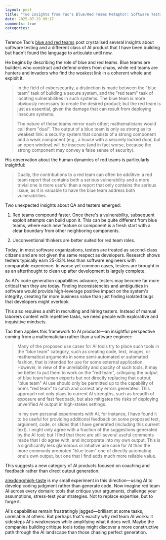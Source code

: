 ```yaml
---
layout: post
title: "Two Insights from Tao's Blue/Red Teams Metaphor: Software Testing's Future and AI as a Coach"
date: 2025-07-29 09:17
comments: true
categories: 
---
```


Terence Tao's [blue and red
teams](https://mathstodon.xyz/@tao/114915604830689046) post crystalised several
insights about software testing and a different class of AI product that I have
been building but hadn't found the language to articulate until now.


He begins by describing the role of blue and red teams. Blue teams are
builders who construct and defend orders from chaos, while red teams are
hunters and invaders who find the weakest link in a coherent whole and exploit
it.

> In the field of cybersecurity, a distinction is made between the "blue team"
> task of building a secure system, and the "red team" task of locating
> vulnerabilities in such systems.  The blue team is more obviously necessary
> to create the desired product; but the red team is just as essential, given
> the damage that can result from deploying insecure systems.
>
> The nature of these teams mirror each other; mathematicians would call them
> "dual".  The output of a blue team is only as strong as its weakest link: a
> security system that consists of a strong component and a weak component
> (e.g., a house with a securely locked door, but an open window) will be
> insecure (and in fact worse, because the strong component may convey a false
> sense of security).  

His observation about the human dynamics of red teams is particularly insightful:

> Dually, the contributions to a red team can often be
> additive: a red team report that contains both a serious vulnerability and a
> more trivial one is more useful than a report that only contains the serious
> issue, as it is valuable to have the blue team address both vulnerabilities.

Two unexpected insights about QA and testers emerged: 

1) Red teams compound faster. Once there's a vulnerability, subsequent exploit
attempts can build upon it.  This can be quite different from blue teams, where
each new feature or component is a fresh start with a clear boundary from other
neighboring components.

2) Unconventional thinkers are better suited for red team roles. 

Today, in most software organizations, testers are treated as second-class
citizens and are not given the same respect as developers. Research shows
testers typically earn 25-33% less than software engineers with comparable
experience. In worse yet common cases, testers are brought in as an
afterthought to clean up after development is largely complete. 

As AI's code generation capabilities advance, testers may become far more
critical than they are today. Finding inconsistencies and ambiguities in
software would provide high-leverage positive impact on the system's integrity,
creating far more business value than just finding isolated bugs that
developers might overlook.

This also requires a shift in recruiting and hiring testers. Instead of manual
laborers content with repetitive tasks, we need people with explorative and
inquisitive mindsets. 

Tao then applies this framework to AI products—an insightful perspective
coming from a mathematician rather than a software engineer:

> Many of the proposed use cases for AI tools try to place such tools in the
> "blue team" category, such as creating code, text, images, or mathematical
> arguments in some semi-automated or automated fashion, that is intended for
> use for some external application.  However, in view of the unreliability and
> opacity of such tools, it may be better to put them to work on the "red
> team", critiquing the output of blue team human experts but not directly
> replacing that output; "blue team" AI use should only be permitted up to the
> capability of one's "red team" to catch and correct any errors generated.
> This approach not only plays to current AI strengths, such as breadth of
> exposure and fast feedback, but also mitigates the risks of deploying
> unverified AI output in high-stakes settings.
> 
> In my own personal experiments with AI, for instance, I have found it to be
> useful for providing additional feedback on some proposed text, argument,
> code, or slides that I have generated (including this current text).  I might
> only agree with a fraction of the suggestions generated by the AI tool; but I
> find that there are still several useful comments made that I do agree with,
> and incorporate into my own output.  This is a significantly less glamorous
> or intuitive use case for AI than the more commonly promoted "blue team" one
> of directly automating one's own output, but one that I find adds much more
> reliable value.

This suggests a new category of AI products focused on coaching and feedback
rather than direct output generation. 

[alexdong/high-taste](https://github.com/alexdong/high-taste) is my small
experiment in this direction—using AI to develop coding judgment rather than
generate code. Now imagine red team AI across every domain: tools that
critique your arguments, challenge your assumptions, stress-test your
strategies. Not to replace expertise, but to forge it.

AI's capabilities remain frustratingly jagged—brilliant at some tasks, 
unreliable at others. But perhaps that's exactly why red team AI works: 
it sidesteps AI's weaknesses while amplifying what it does well. Maybe the 
companies building critique tools today might discover a more constructive
path through the AI landscape than those chasing perfect generation.
